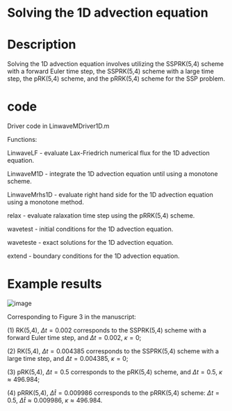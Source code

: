 # Solving the 1D advection equation

# Description
Solving the 1D advection equation involves utilizing the SSPRK(5,4) scheme with a forward Euler time step, the SSPRK(5,4) scheme with a large time step, the pRK(5,4) scheme, and the pRRK(5,4) scheme for the SSP problem.

# code
Driver code in LinwaveMDriver1D.m

Functions:

LinwaveLF - evaluate Lax-Friedrich numerical flux for the 1D advection equation.

LinwaveM1D - integrate the 1D advection equation until using a monotone scheme.

LinwaveMrhs1D - evaluate right hand side for the 1D advection equation using a monotone method.

relax - evaluate ralaxation time step using the pRRK(5,4) scheme.

wavetest - initial conditions for the 1D advection equation.

waveteste - exact solutions for the 1D advection equation.

extend - boundary conditions for the 1D advection equation.

# Example results
![image](https://github.com/liulelenudt/LTS-for-scalar-conservation-laws/assets/148626828/53bbbd3a-5e99-45a6-86d3-cd8630ecedc5)

Corresponding to Figure 3 in the manuscript:

(1) RK(5,4), $\Delta t=0.002$ corresponds to the SSPRK(5,4) scheme with a forward Euler time step, and $\Delta t=0.002$, $\kappa=0$;

(2) RK(5,4), $\Delta t=0.004385$ corresponds to the SSPRK(5,4) scheme with a large time step, and $\Delta t=0.004385$, $\kappa=0$;

(3) pRK(5,4), $\Delta t=0.5$ corresponds to the pRK(5,4) scheme, and $\Delta t=0.5$, $\kappa\approx496.984$;

(4) pRRK(5,4), $\Delta\hat{t}=0.009986$ corresponds to the pRRK(5,4) scheme: $\Delta t=0.5$, $\Delta\hat{t}\approx0.009986$, $\kappa\approx496.984$.
